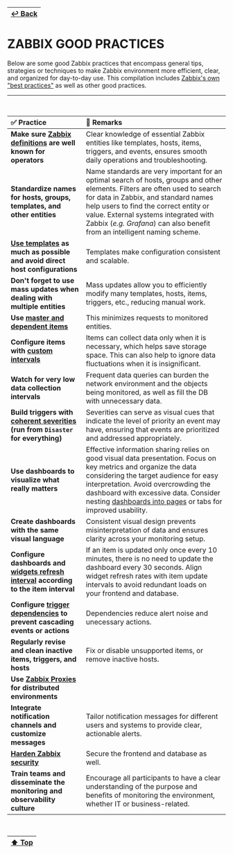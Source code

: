 | [↩️ Back](./) |
| --- |

# ZABBIX GOOD PRACTICES

Below are some good Zabbix practices that encompass general tips, strategies or techniques to make Zabbix environment more efficient, clear, and organized for day-to-day use. This compilation includes [Zabbix's own "best practices"][best_practices] as well as other good practices.

---

<BR>

| ✅ Practice | 📝 Remarks|
| :---     | :---   |
| **Make sure [Zabbix definitions][zabbix_def] are well known for operators** | Clear knowledge of essential Zabbix entities like templates, hosts, items, triggers, and events, ensures smooth daily operations and troubleshooting. |
| **Standardize names for hosts, groups, templates, and other entities** | Name standards are very important for an optimal search of hosts, groups and other elements. Filters are often used to search for data in Zabbix, and standard names help users to find the correct entity or value. External systems integrated with Zabbix (_e.g. Grafana_) can also benefit from an intelligent naming scheme. |
| **[Use templates][use_templates] as much as possible and avoid direct host configurations** | Templates make configuration consistent and scalable. |
| **Don't forget to use mass updates when dealing with multiple entities** | Mass updates allow you to efficiently modify many templates, hosts, items, triggers, etc., reducing manual work. |
| **Use [master and dependent items][dependent_items]** | This minimizes requests to monitored entities. |
| **Configure items with [custom intervals][custom_intervals]** | Items can collect data only when it is necessary, which helps save storage space. This can also help to ignore data fluctuations when it is insignificant. |
| **Watch for very low data collection intervals** | Frequent data queries can burden the network environment and the objects being monitored, as well as fill the DB with unnecessary data. |
| **Build triggers with [coherent severities][trigger_severities] (run from `Disaster` for everything)** | Severities can serve as visual cues that indicate the level of priority an event may have, ensuring that events are prioritized and addressed appropriately. |
| **Use dashboards to visualize what really matters** | Effective information sharing relies on good visual data presentation. Focus on key metrics and organize the data considering the target audience for easy interpretation. Avoid overcrowding the dashboard with excessive data. Consider nesting [dashboards into pages][dashboards_pages] or tabs for improved usability. |
| **Create dashboards with the same visual language** | Consistent visual design prevents misinterpretation of data and ensures clarity across your monitoring setup. |
| **Configure dashboards and [widgets refresh interval][refresh_interval] according to the item interval** | If an item is updated only once every 10 minutes, there is no need to update the dashboard every 30 seconds. Align widget refresh rates with item update intervals to avoid redundant loads on your frontend and database. |
| **Configure [trigger dependencies][trigger_depend] to prevent cascading events or actions** | Dependencies reduce alert noise and unecessary actions. |
| **Regularly revise and clean inactive items, triggers, and hosts** | Fix or disable unsupported items, or remove inactive hosts. |
| **Use [Zabbix Proxies][zabbix_proxies] for distributed environments** | |
| **Integrate notification channels and customize messages** | Tailor notification messages for different users and systems to provide clear, actionable alerts. |
| **[Harden Zabbix security][zabbix_access]** | Secure the frontend and database as well. |
| **Train teams and disseminate the monitoring and observability culture** | Encourage all participants to have a clear understanding of the purpose and benefits of monitoring the environment, whether IT or business-related. |

<BR>

| [⬆️ Top](#zabbix-good-practices) |
| --- |

[best_practices]: https://www.zabbix.com/documentation/current/en/manual/best_practices/configuration
[zabbix_def]: https://www.zabbix.com/documentation/current/en/manual/definitions
[use_templates]: https://www.zabbix.com/documentation/current/en/manual/config/templates
[dependent_items]: https://www.zabbix.com/documentation/current/en/manual/config/items/itemtypes/dependent_items
[refresh_interval]: https://www.zabbix.com/documentation/current/en/manual/web_interface/frontend_sections/dashboards/widgets
[trigger_severities]: https://www.zabbix.com/documentation/current/en/manual/config/triggers/severity
[zabbix_proxies]: https://www.zabbix.com/documentation/current/en/manual/distributed_monitoring/proxies
[zabbix_access]: https://www.zabbix.com/documentation/current/en/manual/best_practices/security/access_control
[d3_gallery]: https://observablehq.com/@d3/gallery
[dashboards_pages]: https://www.zabbix.com/documentation/current/en/manual/web_interface/frontend_sections/dashboards
[trigger_depend]: https://www.zabbix.com/documentation/current/en/manual/config/triggers/dependencies
[custom_intervals]: https://www.zabbix.com/documentation/current/en/manual/config/items/item/custom_intervals
